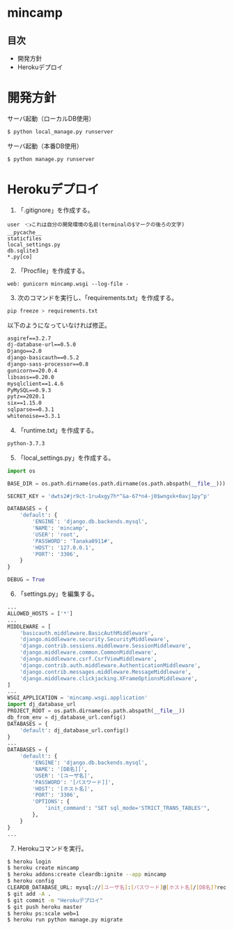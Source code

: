 # mincamp
## 目次
- 開発方針
- Herokuデプロイ

# 開発方針
サーバ起動（ローカルDB使用）
```bash
$ python local_manage.py runserver 
```
サーバ起動（本番DB使用）
```bash
$ python manage.py runserver
```
 
# Herokuデプロイ
1. 「.gitignore」を作成する。

```.gitignore
user　👈これは自分の開発環境の名前(terminalの$マークの後ろの文字)
__pycache__
staticfiles
local_settings.py
db.sqlite3
*.py[co]
```

2. 「Procfile」を作成する。

```Procfile
web: gunicorn mincamp.wsgi --log-file -
```

3. 次のコマンドを実行し、「requirements.txt」を作成する。

```bash
pip freeze > requirements.txt
```
以下のようになっていなければ修正。

```requirements.txt
asgiref==3.2.7
dj-database-url==0.5.0
Django==2.0
django-basicauth==0.5.2
django-sass-processor==0.8
gunicorn==20.0.4
libsass==0.20.0
mysqlclient==1.4.6
PyMySQL==0.9.3
pytz==2020.1
six==1.15.0
sqlparse==0.3.1
whitenoise==3.3.1
```

 
4. 「runtime.txt」を作成する。

```runtime.txt
python-3.7.3
```

5. 「local_settings.py」を作成する。

```local_settings.py
import os

BASE_DIR = os.path.dirname(os.path.dirname(os.path.abspath(__file__)))

SECRET_KEY = 'dwts2#jr9ct-1ru4xgy7h*^&a-67*n4-j0$wngxk+0avj1py^p'

DATABASES = {
    'default': {
        'ENGINE': 'django.db.backends.mysql',
        'NAME': 'mincamp',
        'USER': 'root',
        'PASSWORD': 'Tanaka0911#',
        'HOST': '127.0.0.1',
        'PORT': '3306',
    }
}

DEBUG = True
```

6. 「settings.py」を編集する。

```settings.py
...
ALLOWED_HOSTS = ['*']
...
MIDDLEWARE = [
    'basicauth.middleware.BasicAuthMiddleware',
    'django.middleware.security.SecurityMiddleware',
    'django.contrib.sessions.middleware.SessionMiddleware',
    'django.middleware.common.CommonMiddleware',
    'django.middleware.csrf.CsrfViewMiddleware',
    'django.contrib.auth.middleware.AuthenticationMiddleware',
    'django.contrib.messages.middleware.MessageMiddleware',
    'django.middleware.clickjacking.XFrameOptionsMiddleware',
]
...
WSGI_APPLICATION = 'mincamp.wsgi.application'
import dj_database_url
PROJECT_ROOT = os.path.dirname(os.path.abspath(__file__))
db_from_env = dj_database_url.config()
DATABASES = {
    'default': dj_database_url.config()
}
...
DATABASES = {
    'default': {
        'ENGINE': 'django.db.backends.mysql',
        'NAME': '[DB名]]',
        'USER': '[ユーザ名]',
        'PASSWORD': '[パスワード]]',
        'HOST': '[ホスト名]',
        'PORT': '3306',
        'OPTIONS': {
            'init_command': "SET sql_mode='STRICT_TRANS_TABLES'",
        },
    }
}
...
```

7. Herokuコマンドを実行。

```bash
$ heroku login
$ heroku create mincamp
$ heroku addons:create cleardb:ignite --app mincamp
$ heroku config
CLEARDB_DATABASE_URL: mysql://[ユーザ名]:[パスワード]@[ホスト名]/[DB名]?reconnect=true
$ git add -A . 
$ git commit -m "Herokuデプロイ"
$ git push heroku master
$ heroku ps:scale web=1
$ heroku run python manage.py migrate
```